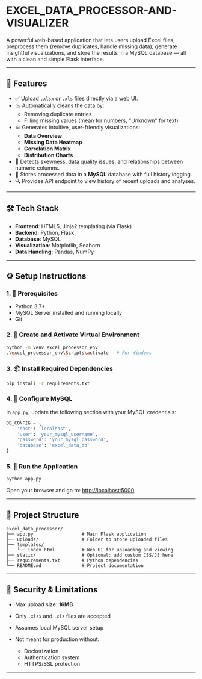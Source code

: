 # EXCEL_DATA_PROCESSOR-AND-VISUALIZER

A powerful web-based application that lets users upload Excel files, preprocess them (remove duplicates, handle missing data), generate insightful visualizations, and store the results in a MySQL database — all with a clean and simple Flask interface.

---

## 🚀 Features

- ✅ Upload `.xlsx` or `.xls` files directly via a web UI.
- 📉 Automatically cleans the data by:
  - Removing duplicate entries
  - Filling missing values (mean for numbers, "Unknown" for text)
- 📊 Generates intuitive, user-friendly visualizations:
  - **Data Overview**
  - **Missing Data Heatmap**
  - **Correlation Matrix**
  - **Distribution Charts**
- 🧠 Detects skewness, data quality issues, and relationships between numeric columns.
- 💾 Stores processed data in a **MySQL** database with full history logging.
- 🔍 Provides API endpoint to view history of recent uploads and analyses.

---

## 🛠️ Tech Stack

- **Frontend**: HTML5, Jinja2 templating (via Flask)
- **Backend**: Python, Flask
- **Database**: MySQL
- **Visualization**: Matplotlib, Seaborn
- **Data Handling**: Pandas, NumPy

---

## ⚙️ Setup Instructions

### 1. 🔧 Prerequisites

- Python 3.7+
- MySQL Server installed and running locally
- Git

### 2. 🐍 Create and Activate Virtual Environment

```bash
python -m venv excel_processor_env
.\excel_processor_env\Scripts\activate   # For Windows
````

### 3. 📦 Install Required Dependencies

```bash
pip install -r requirements.txt
```

### 4. 🔑 Configure MySQL

In `app.py`, update the following section with your MySQL credentials:

```python
DB_CONFIG = {
    'host': 'localhost',
    'user': 'your_mysql_username',
    'password': 'your_mysql_password',
    'database': 'excel_data_db'
}
```

### 5. 🚀 Run the Application

```bash
python app.py
```

Open your browser and go to: [http://localhost:5000](http://127.0.0.1:5000/)

---

## 📁 Project Structure

```
excel_data_processor/
├── app.py                  # Main Flask application
├── uploads/                # Folder to store uploaded files
├── templates/
│   └── index.html          # Web UI for uploading and viewing
├── static/                 # Optional: add custom CSS/JS here
├── requirements.txt        # Python dependencies
└── README.md               # Project documentation
```

---

## 🔐 Security & Limitations

* Max upload size: **16MB**
* Only `.xlsx` and `.xls` files are accepted
* Assumes local MySQL server setup
* Not meant for production without:

  * Dockerization
  * Authentication system
  * HTTPS/SSL protection

---

